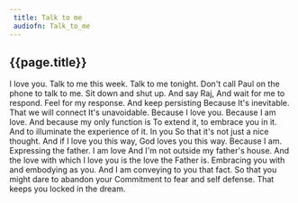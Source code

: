 ```yaml
---
 title: Talk to me
 audiofn: Talk_to_me
---
```


## {{page.title}}

I love you. Talk to me this week. Talk to me tonight. Don't call Paul on
the phone to talk to me. Sit down and shut up. And say Raj, And wait for
me to respond. Feel for my response. And keep persisting Because It's
inevitable. That we will connect It's unavoidable. Because I love you.
Because I am love. And because my only function is To extend it, to
embrace you in it. And to illuminate the experience of it. In you So
that it's not just a nice thought. And if I love you this way, God loves
you this way. Because I am. Expressing the father. I am love And I'm not
outside my father's house. And the love with which I love you is the
love the Father is. Embracing you with and embodying as you. And I am
conveying to you that fact. So that you might dare to abandon your
Commitment to fear and self defense. That keeps you locked in the dream.

